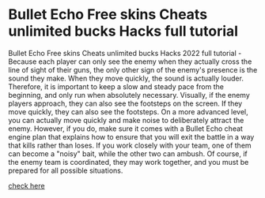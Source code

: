 # Bullet Echo Free skins Cheats unlimited bucks Hacks full tutorial

Bullet Echo Free skins Cheats unlimited bucks Hacks 2022 full tutorial - Because each player can only see the enemy when they actually cross the line of sight of their guns, the only other sign of the enemy's presence is the sound they make. When they move quickly, the sound is actually louder. Therefore, it is important to keep a slow and steady pace from the beginning, and only run when absolutely necessary. Visually, if the enemy players approach, they can also see the footsteps on the screen. If they move quickly, they can also see the footsteps. On a more advanced level, you can actually move quickly and make noise to deliberately attract the enemy. However, if you do, make sure it comes with a Bullet Echo cheat engine plan that explains how to ensure that you will exit the battle in a way that kills rather than loses. If you work closely with your team, one of them can become a "noisy" bait, while the other two can ambush. Of course, if the enemy team is coordinated, they may work together, and you must be prepared for all possible situations.

[check here](https://growhunt.top/bullet-echo/)
